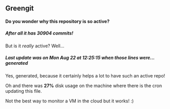 ## Greengit

#### Do you wonder why this repository is so active?

##### After all it has 30904 commits!

But is it *really* active? Well...

##### Last update was on Mon Aug 22 at 12:25:15 when those lines were... generated

Yes, generated, because it certainly helps a lot to have such an active repo!

Oh and there was **27%** disk usage on the machine
where there is the cron updating this file.

Not the best way to monitor a VM in the cloud but it works! :)
